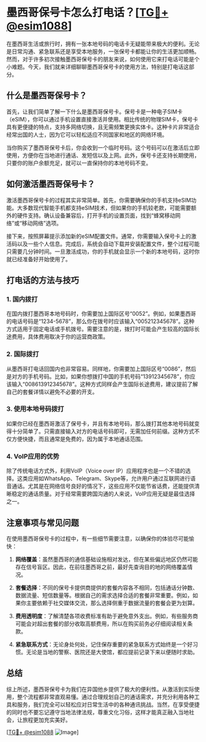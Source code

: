 # 墨西哥保号卡怎么打电话？[[TG💪+ @esim1088](https://t.me/s/esim1088)]

在墨西哥生活或旅行时，拥有一张本地号码的电话卡无疑能带来极大的便利。无论是日常沟通、紧急联系还是享受本地服务，一张保号卡都能让你的生活更加顺畅。然而，对于许多初次接触墨西哥保号卡的朋友来说，如何使用它来打电话可能是个小难题。今天，我们就来详细聊聊墨西哥保号卡的使用方法，特别是打电话这部分。

## 什么是墨西哥保号卡？

首先，让我们简单了解一下什么是墨西哥保号卡。保号卡是一种电子SIM卡（eSIM），你可以通过手机设置直接激活并使用。相比传统的物理SIM卡，保号卡具有更便捷的特点，支持多网络切换，且无需频繁更换实体卡。这种卡片非常适合经常出国的人士，因为它可以轻松适应不同国家和地区的网络环境。

当你购买了墨西哥保号卡后，你会收到一个临时号码。这个号码可以在激活后立即使用，方便你在当地进行通话、发短信以及上网。此外，保号卡还支持长期使用，只要你的账户余额充足，就可以一直保持你的本地号码不变。

## 如何激活墨西哥保号卡？

激活墨西哥保号卡的过程其实非常简单。首先，你需要确保你的手机支持eSIM功能。大多数现代智能手机都支持eSIM技术，但如果你的手机较老款，可能需要额外的硬件支持。确认设备兼容后，打开手机的设置页面，找到“蜂窝移动网络”或“移动网络”选项。

接下来，按照屏幕提示添加新的eSIM配置文件。通常，你需要输入保号卡上的激活码以及一些个人信息。完成后，系统会自动下载并安装配置文件，整个过程可能只需要几分钟时间。一旦激活成功，你的手机就会显示一个新的本地号码，这时你就已经准备好开始使用了。

## 打电话的方法与技巧

### 1. 国内拨打

在国内拨打墨西哥本地号码时，你需要加上国际区号“0052”。例如，如果墨西哥的电话号码是“1234-5678”，那么你在拨号时应该输入“005212345678”。这种方式适用于固定电话或手机拨号。需要注意的是，拨打时可能会产生较高的国际长途费用，具体费用取决于你的运营商政策。

### 2. 国际拨打

从墨西哥打电话回国内也非常容易。同样地，你需要加上国际区号“0086”，然后是对方的手机号码。比如，如果你想拨打中国的手机号码“13912345678”，你应该输入“008613912345678”。这种方式同样会产生国际长途费用，建议提前了解自己的套餐详情以避免不必要的开支。

### 3. 使用本地号码拨打

如果你已经在墨西哥激活了保号卡，并且有本地号码，那么拨打其他本地号码就变得十分简单了。只需直接输入对方的电话号码即可，无需加任何前缀。这种方式不仅方便快捷，而且通常是免费的，因为属于本地通话范围。

### 4. VoIP应用的优势

除了传统电话方式外，利用VoIP（Voice over IP）应用程序也是一个不错的选择。这类应用如WhatsApp、Telegram、Skype等，允许用户通过互联网进行语音通话。尤其是在网络信号良好的情况下，这些应用不仅能节省话费，还能提供清晰稳定的通话质量。对于经常需要跨国沟通的人来说，VoIP应用无疑是最佳选择之一。

## 注意事项与常见问题

在使用墨西哥保号卡的过程中，有一些细节需要注意，以确保你的体验尽可能愉快：

1. **网络覆盖**：虽然墨西哥的通信基础设施相对发达，但在某些偏远地区仍然可能存在信号盲区。因此，在前往墨西哥之前，最好先查询目的地的网络覆盖情况。
   
2. **套餐选择**：不同的保号卡提供商提供的套餐内容各不相同，包括通话分钟数、数据流量、短信数量等。根据自己的需求选择合适的套餐非常重要。例如，如果你主要依赖于社交媒体交流，那么选择侧重于数据流量的套餐会更为划算。

3. **费用透明度**：了解清楚各项收费标准有助于避免意外支出。例如，有些服务商可能会对超出套餐的部分收取高额费用，所以在购买前务必仔细阅读相关条款。

4. **紧急联系方式**：无论身处何处，记住保存重要的紧急联系方式始终是一个好习惯。无论是当地的警察、医院还是大使馆，都应提前记录下来以便随时求助。

## 总结

综上所述，墨西哥保号卡为我们在异国他乡提供了极大的便利性。从激活到实际使用，整个流程都非常直观易懂。通过合理规划自己的通话需求，并充分利用各种工具和服务，我们完全可以轻松应对日常生活中的各种通讯挑战。当然，在享受便捷的同时也不要忘记遵守当地法律法规，尊重文化习俗，这样才能真正融入当地社会，让旅程更加充实美好。

[[TG💪+ @esim1088](https://t.me/s/esim1088) ![Image](https://i.postimg.cc/4NQfJmqS/Snipaste-2025-05-13-00-14-12.png)]